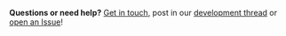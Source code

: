 **Questions or need help?** [Get in touch](https://github.com/SecUpwN/Android-IMSI-Catcher-Detector/wiki/Contact), post in our [development thread](https://forum.xda-developers.com/showthread.php?t=1422969) or [open an Issue](https://github.com/SecUpwN/Android-IMSI-Catcher-Detector/wiki/Submitting-Issues)!